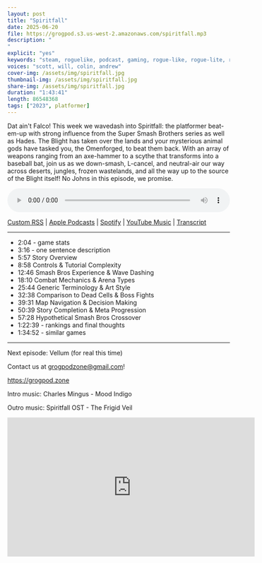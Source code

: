 ```yaml
---
layout: post
title: "Spiritfall"
date: 2025-06-20
file: https://grogpod.s3.us-west-2.amazonaws.com/spiritfall.mp3
description: "
"
explicit: "yes" 
keywords: "steam, roguelike, podcast, gaming, rogue-like, rogue-lite, roguelite"
voices: "scott, will, colin, andrew"
cover-img: /assets/img/spiritfall.jpg
thumbnail-img: /assets/img/spiritfall.jpg
share-img: /assets/img/spiritfall.jpg
duration: "1:43:41"
length: 86548368   
tags: ["2023", platformer]
---
```


Dat ain't Falco! This week we wavedash into Spiritfall: the platformer beat-em-up with strong influence from the Super Smash Brothers series as well as Hades. The Blight has taken over the lands and your mysterious animal gods have tasked you, the Omenforged, to beat them back. With an array of weapons ranging from an axe-hammer to a scythe that transforms into a baseball bat, join us as we down-smash, L-cancel, and neutral-air our way across deserts, jungles, frozen wastelands, and all the way up to the source of the Blight itself! No Johns in this episode, we promise.

<div class="container">
  <audio controls style="width: 100%;">
    <source src="https://grogpod.s3.us-west-2.amazonaws.com/spiritfall.mp3">
  </audio>
</div>

[Custom RSS](https://grogpod.zone/feed.xml) | [Apple Podcasts](https://podcasts.apple.com/us/podcast/spiritfall/id1650474911?i=1000713702601) | [Spotify](https://open.spotify.com/episode/3dZlqBBj8NZGOcyMFnhCVA) | [YouTube Music](https://music.youtube.com/playlist?list=PL-ShOmyMvd4jYFChE6tgj0JYG8RKK4xe0) | [Transcript](https://github.com/ScottBurger/going_rogue_podcast/blob/master/docs/transcripts/spiritfall.txt)

---
* 2:04 - game stats
* 3:16 - one sentence description
* 5:57 Story Overview
* 8:58 Controls & Tutorial Complexity
* 12:46 Smash Bros Experience & Wave Dashing
* 18:10 Combat Mechanics & Arena Types
* 25:44 Generic Terminology & Art Style
* 32:38 Comparison to Dead Cells & Boss Fights
* 39:31 Map Navigation & Decision Making
* 50:39 Story Completion & Meta Progression
* 57:28 Hypothetical Smash Bros Crossover
* 1:22:39 - rankings and final thoughts
* 1:34:52 - similar games

---

Next episode: Vellum (for real this time)

Contact us at grogpodzone@gmail.com!

https://grogpod.zone

Intro music: Charles Mingus - Mood Indigo

Outro music: Spiritfall OST - The Frigid Veil

<div class="embed-responsive embed-responsive-16by9">
<iframe width="560" height="315" src="https://www.youtube.com/embed/NHITlg_G9Rw" title="YouTube video player" frameborder="0" allow="accelerometer; autoplay; clipboard-write; encrypted-media; gyroscope; picture-in-picture" allowfullscreen></iframe>
</div>
